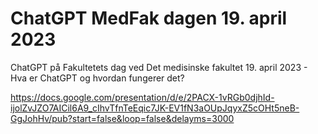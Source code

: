 # ChatGPT MedFak dagen 19. april 2023
ChatGPT på Fakultetets dag ved Det medisinske fakultet 19. april 2023  - Hva er ChatGPT og hvordan fungerer det?

<https://docs.google.com/presentation/d/e/2PACX-1vRGb0djhId-ijolZvJZO7AICil6A9_cIhvTfnTeEqic7JK-EV1fN3aOUpJqyxZ5cOHt5neB-GgJohHv/pub?start=false&loop=false&delayms=3000>
